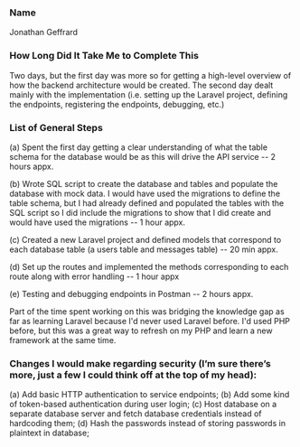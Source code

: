 
### Name

Jonathan Geffrard

### How Long Did It Take Me to Complete This
Two days, but the first day was more so for getting a high-level overview of how the backend architecture would be created.
The second day dealt mainly with the implementation (i.e. setting up the Laravel project, defining the endpoints, registering the endpoints, debugging, etc.)

### List of General Steps
(a) Spent the first day getting a clear understanding of what the table schema for the database would be as this will drive the API service -- 2 hours appx.

(b) Wrote SQL script to create the database and tables and populate the database with mock data. I would have used the migrations to define the table schema, but I had already defined and populated the tables with the SQL script so I did include the migrations to show that I did create and would have used the migrations -- 1 hour appx.

(c) Created a new Laravel project and defined models that correspond to each database table (a users table and messages table) -- 20 min appx.

(d) Set up the routes and implemented the methods corresponding to each route along with error handling -- 1 hour appx

(e) Testing and debugging endpoints in Postman -- 2 hours appx.

Part of the time spent working on this was bridging the knowledge gap as far as learning Laravel because I'd never used Laravel before. I'd used PHP before, but this was a great way to refresh on my PHP and learn a new framework at the same time. 

### Changes I would make regarding security (I’m sure there’s more, just a few I could think off at the top of my head):
(a) Add basic HTTP authentication to service endpoints;
(b) Add some kind of token-based authentication during user login;
(c) Host database on a separate database server and fetch database credentials instead of hardcoding them;
(d) Hash the passwords instead of storing passwords in plaintext in database;